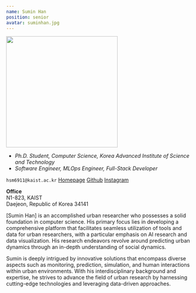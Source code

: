 ```yaml
---
name: Sumin Han
position: senior
avatar: suminhan.jpg
---
```


<img width="300" src="{{site.baseurl}}/images/people/{{page.avatar}}" data-action="zoom">

- _Ph.D. Student, Computer Science, Korea Advanced Institute of Science and Technology_<br>
- _Software Engineer, MLOps Engineer, Full-Stack Developer_

<i class="fa fa-envelope-o"></i> `hsm6911@kaist.ac.kr`
<i class="fa fa-home" aria-hidden="true"></i>[Homepage](http://suminhan.github.io)
<i class="fa fa-github" aria-hidden="true"></i>[Github](https://github.com/suminhan)
<i class="fa fa-instagram" aria-hidden="true"></i>[Instagram](https://www.instagram.com/smhan.lab/)

**Office**<br>
N1-823, KAIST <br>
Daejeon, Republic of Korea 34141

[Sumin Han] is an accomplished urban researcher who possesses a solid foundation in computer science. His primary focus lies in developing a comprehensive platform that facilitates seamless utilization of tools and data for urban researchers, with a particular emphasis on AI research and data visualization. His research endeavors revolve around predicting urban dynamics through an in-depth understanding of social dynamics.

Sumin is deeply intrigued by innovative solutions that encompass diverse aspects such as monitoring, prediction, simulation, and human interactions within urban environments. With his interdisciplinary background and expertise, he strives to advance the field of urban research by harnessing cutting-edge technologies and leveraging data-driven approaches.
